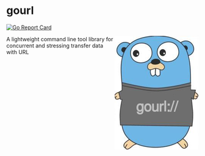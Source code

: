 gourl
=====================



[![Go Report Card](https://goreportcard.com/badge/github.com/odair-pedro/gourl)](https://goreportcard.com/report/github.com/odair-pedro/gourl)

<img align="right" src="gourl-gopher.jpg">
A lightweight command line tool library for concurrent and stressing transfer data with URL 
